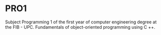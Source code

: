 # PRO1
Subject Programming 1 of the first year of computer engineering degree at the FIB - UPC. Fundamentals of object-oriented programming using C ++.
